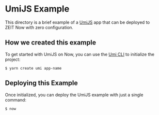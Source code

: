 # UmiJS Example

This directory is a brief example of a [UmiJS](https://umijs.org/) app that can be deployed to ZEIT Now with zero configuration.

## How we created this example 

To get started with UmiJS on Now, you can use the [Umi CLI](https://github.com/umijs/create-umi) to initialize the project:

```shell
$ yarn create umi app-name
```

## Deploying this Example

Once initialized, you can deploy the UmiJS example with just a single command:

```shell
$ now
```
